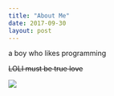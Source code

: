 ```yaml
---
title: "About Me"
date: 2017-09-30
layout: post
---
```


a boy who likes programming

~~LOLI must be true love~~

![](./pic/yn.jpg)
